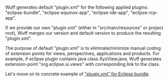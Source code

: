 Wuff generates default "plugin.xml" for the following applied plugins: "eclipse-bundle", "eclipse-equinox-app", "eclipse-ide-app", "eclipse-rcp-app".

If we provide our own "plugin.xml" (either in "src/main/resources" or project root), Wuff merges our version and default version to produce the resulting "plugin.xml".

The purpose of default "plugin.xml" is to eliminate/minimize manual coding of extension points for views, perspectives, applications and products. For example, if eclipse plugin contains java class XyzView.java, Wuff generates extension-point "org.eclipse.ui.views" with corresponding link to the class.

Let's move on to concrete example of ["plugin.xml" for Eclipse bundle](plugin.xml-for-eclipse-bundle).
